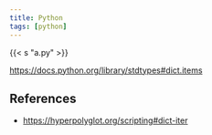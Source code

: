```yaml
---
title: Python
tags: [python]
---
```


{{< s "a.py" >}}

<https://docs.python.org/library/stdtypes#dict.items>

## References

- <https://hyperpolyglot.org/scripting#dict-iter>
